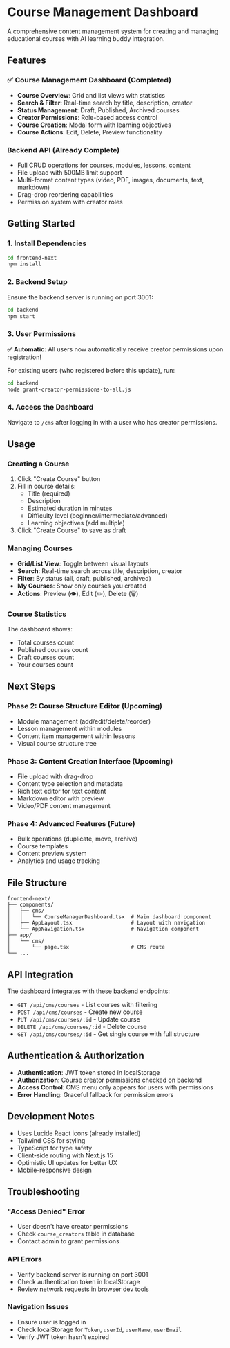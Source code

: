# Course Management Dashboard

A comprehensive content management system for creating and managing educational courses with AI learning buddy integration.

## Features

### ✅ Course Management Dashboard (Completed)
- **Course Overview**: Grid and list views with statistics
- **Search & Filter**: Real-time search by title, description, creator
- **Status Management**: Draft, Published, Archived courses  
- **Creator Permissions**: Role-based access control
- **Course Creation**: Modal form with learning objectives
- **Course Actions**: Edit, Delete, Preview functionality

### Backend API (Already Complete)
- Full CRUD operations for courses, modules, lessons, content
- File upload with 500MB limit support
- Multi-format content types (video, PDF, images, documents, text, markdown)
- Drag-drop reordering capabilities
- Permission system with creator roles

## Getting Started

### 1. Install Dependencies
```bash
cd frontend-next
npm install
```

### 2. Backend Setup
Ensure the backend server is running on port 3001:
```bash
cd backend
npm start
```

### 3. User Permissions
**✅ Automatic:** All users now automatically receive creator permissions upon registration!

For existing users (who registered before this update), run:
```bash
cd backend
node grant-creator-permissions-to-all.js
```

### 4. Access the Dashboard
Navigate to `/cms` after logging in with a user who has creator permissions.

## Usage

### Creating a Course
1. Click "Create Course" button
2. Fill in course details:
   - Title (required)
   - Description
   - Estimated duration in minutes  
   - Difficulty level (beginner/intermediate/advanced)
   - Learning objectives (add multiple)
3. Click "Create Course" to save as draft

### Managing Courses
- **Grid/List View**: Toggle between visual layouts
- **Search**: Real-time search across title, description, creator
- **Filter**: By status (all, draft, published, archived)
- **My Courses**: Show only courses you created
- **Actions**: Preview (👁️), Edit (✏️), Delete (🗑️)

### Course Statistics
The dashboard shows:
- Total courses count
- Published courses count  
- Draft courses count
- Your courses count

## Next Steps

### Phase 2: Course Structure Editor (Upcoming)
- Module management (add/edit/delete/reorder)
- Lesson management within modules
- Content item management within lessons
- Visual course structure tree

### Phase 3: Content Creation Interface (Upcoming)
- File upload with drag-drop
- Content type selection and metadata
- Rich text editor for text content
- Markdown editor with preview
- Video/PDF content management

### Phase 4: Advanced Features (Future)
- Bulk operations (duplicate, move, archive)
- Course templates
- Content preview system
- Analytics and usage tracking

## File Structure

```
frontend-next/
├── components/
│   ├── cms/
│   │   └── CourseManagerDashboard.tsx  # Main dashboard component
│   ├── AppLayout.tsx                   # Layout with navigation
│   └── AppNavigation.tsx               # Navigation component
├── app/
│   └── cms/
│       └── page.tsx                    # CMS route
└── ...
```

## API Integration

The dashboard integrates with these backend endpoints:
- `GET /api/cms/courses` - List courses with filtering
- `POST /api/cms/courses` - Create new course
- `PUT /api/cms/courses/:id` - Update course
- `DELETE /api/cms/courses/:id` - Delete course
- `GET /api/cms/courses/:id` - Get single course with full structure

## Authentication & Authorization

- **Authentication**: JWT token stored in localStorage
- **Authorization**: Course creator permissions checked on backend
- **Access Control**: CMS menu only appears for users with permissions
- **Error Handling**: Graceful fallback for permission errors

## Development Notes

- Uses Lucide React icons (already installed)
- Tailwind CSS for styling
- TypeScript for type safety
- Client-side routing with Next.js 15
- Optimistic UI updates for better UX
- Mobile-responsive design

## Troubleshooting

### "Access Denied" Error
- User doesn't have creator permissions
- Check `course_creators` table in database
- Contact admin to grant permissions

### API Errors
- Verify backend server is running on port 3001
- Check authentication token in localStorage
- Review network requests in browser dev tools

### Navigation Issues
- Ensure user is logged in
- Check localStorage for `Token`, `userId`, `userName`, `userEmail`
- Verify JWT token hasn't expired
